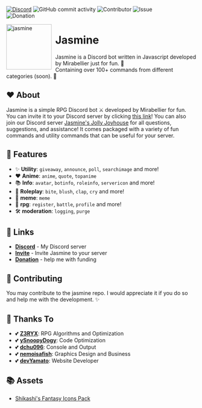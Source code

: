 [![Discord](https://img.shields.io/discord/864537979339014184?color=blue&label=Jasmine%27s%20Jolly%20Joyhouse&logo=discord&logoColor=white&style=plastic)](https://discord.gg/NcPeGuNEdc)
![GitHub commit activity](https://img.shields.io/github/commit-activity/m/MiraBellierr/jasmine?logo=github&style=plastic)
![Contributor](https://img.shields.io/github/contributors/MiraBellierr/jasmine?color=blue&logo=github&style=plastic)
![Issue](https://img.shields.io/github/issues-closed/MiraBellierr/jasmine?color=blue&logo=github&style=plastic)<br>
![Donation](https://img.shields.io/github/sponsors/MiraBellierr?color=blue&label=Patreon&logo=patreon&style=plastic)

<img width="120" height="120" align="left" style="float: left; margin: 0 10px 0 0;" alt="jasmine" src="https://cdn.discordapp.com/attachments/873441703330185250/1004738366912348210/d8f6a7c57082620bb61ab4fdf5cc671a.jpg">

# Jasmine

Jasmine is a Discord bot written in Javascript developed by Mirabellier just for fun. 🍄<br>Containing over 100+ commands from different categories (soon). 🌼

## ❤️ About

Jasmine is a simple RPG Discord bot ⚔️ developed by Mirabellier for fun. You can invite it to your Discord server by clicking [this link](https://discord.com/api/oauth2/authorize?client_id=969633016089546763&permissions=0&scope=bot%20applications.commands)! You can also join our Discord server [Jasmine's Jolly Joyhouse](https://discord.gg/NcPeGuNEdc) for all questions, suggestions, and assistance! It comes packaged with a variety of fun commands and utility commands that can be useful for your server.

## 🧡 Features

- :sparkles: **Utility**: `giveaway`, `announce`, `poll`, `searchimage` and more!
- ❤ **Anime**: `anime`, `quote`, `topanime`
- 📚 **Info**: `avatar`, `botinfo`, `roleinfo`, `servericon` and more!
- 🤺 **Roleplay**: `bite`, `blush`, `clap`, `cry` and more!
- 🤣 **meme**: `meme`
- 👹 **rpg**: `register`, `battle`, `profile` and more!
- 🛠 **moderation**: `logging`, `purge`

## 🧡 Links

- **[Discord](https://discord.gg/NcPeGuNEdc)** - My Discord server
- **[Invite](https://discord.com/api/oauth2/authorize?client_id=969633016089546763&permissions=0&scope=bot%20applications.commands)** - Invite Jasmine to your server
- **[Donation](https://www.patreon.com/jasminebot)** - help me with funding

## 💛 Contributing

You may contribute to the jasmine repo. I would appreciate it if you do so and help me with the development. ✨

## 💙 Thanks To

- 💕 **[Z3RYX](https://github.com/Z3RYX)**: RPG Algorithms and Optimization
- 💕 **[ySnoopyDogy](https://github.com/ySnoopyDogy)**: Code Optimization
- 💕 **[dchu096](https://github.com/dchu096)**: Console and Output
- 💕 **[nemoisafish](https://github.com/nemoisafish)**: Graphics Design and Business
- 💕 **[devYamato](https://github.com/devYamato)**: Website Developer

## 📚 Assets

- [Shikashi's Fantasy Icons Pack](https://cheekyinkling.itch.io/shikashis-fantasy-icons-pack)
